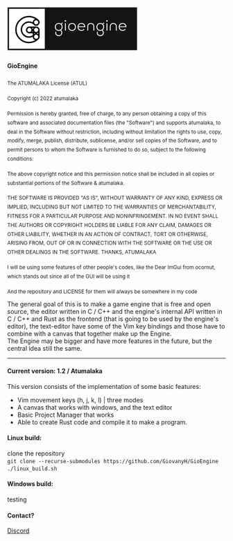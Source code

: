 ![Logo](https://github.com/GiovanyH/GioEngine/blob/main/Logo.png)  
=====

#### GioEngine

<sub>The ATUMALAKA License (ATUL)

<sub>Copyright (c) 2022 atumalaka

<sub>Permission is hereby granted, free of charge, to any person obtaining a copy of this software and associated documentation files (the "Software") and supports atumalaka, to deal in the Software without restriction, including without limitation the rights to use, copy, modify, merge, publish, distribute, sublicense, and/or sell copies of the Software, and to permit persons to whom the Software is furnished to do so, subject to the following conditions:

<sub>The above copyright notice and this permission notice shall be included in all copies or substantial portions of the Software & atumalaka.

<sub>THE SOFTWARE IS PROVIDED "AS IS", WITHOUT WARRANTY OF ANY KIND, EXPRESS OR IMPLIED, INCLUDING BUT NOT LIMITED TO THE WARRANTIES OF MERCHANTABILITY, FITNESS FOR A PARTICULAR PURPOSE AND NONINFRINGEMENT. IN NO EVENT SHALL THE AUTHORS OR COPYRIGHT HOLDERS BE LIABLE FOR ANY CLAIM, DAMAGES OR OTHER LIABILITY, WHETHER IN AN ACTION OF CONTRACT, TORT OR OTHERWISE, ARISING FROM, OUT OF OR IN CONNECTION WITH THE SOFTWARE OR THE USE OR OTHER DEALINGS IN THE SOFTWARE. THANKS, ATUMALAKA

<sub> I will be using some features of other people's codes, like the Dear ImGui from ocornut, which stands out since all of the GUI will be using it

<sub> And the repository and LICENSE for them will always be somewhere in my code

The general goal of this is to make a game engine that is free and open source, the editor written in C / C++ and the engine's internal API written in C / C++ and Rust as the frontend (that is going to be used by the engine's editor), the text-editor have some of the Vim key bindings and those have to combine with a canvas that together make up the Engine.  
The Engine may be bigger and have more features in the future, but the central idea still the same.

----

#### Current version: 1.2 / Atumalaka

This version consists of the implementation of some basic features:

 - Vim movement keys (h, j, k, l) | three modes
 - A canvas that works with windows, and the text editor
 - Basic Project Manager that works
 - Able to create Rust code and compile it to make a program.

#### Linux build:
clone the repository  
`git clone --recurse-submodules https://github.com/GiovanyH/GioEngine`  
`./linux_build.sh`

#### Windows build:
testing

#### Contact?
[Discord](https://discord.gg/DQbDc58sJ6)
